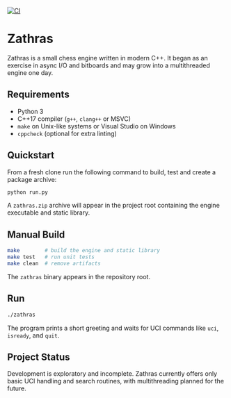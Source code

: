 [![CI](https://github.com/nczempin/zathras/actions/workflows/ci.yml/badge.svg)](https://github.com/nczempin/zathras/actions/workflows/ci.yml)

# Zathras

Zathras is a small chess engine written in modern C++. It began as an
exercise in async I/O and bitboards and may grow into a multithreaded
engine one day.

## Requirements

- Python 3
- C++17 compiler (`g++`, `clang++` or MSVC)
- `make` on Unix-like systems or Visual Studio on Windows
- `cppcheck` (optional for extra linting)

## Quickstart

From a fresh clone run the following command to build, test and create a
package archive:

```bash
python run.py
```

A `zathras.zip` archive will appear in the project root containing the
engine executable and static library.

## Manual Build

```bash
make        # build the engine and static library
make test   # run unit tests
make clean  # remove artifacts
```

The `zathras` binary appears in the repository root.

## Run

```bash
./zathras
```

The program prints a short greeting and waits for UCI commands like
`uci`, `isready`, and `quit`.

## Project Status

Development is exploratory and incomplete. Zathras currently offers only
basic UCI handling and search routines, with multithreading planned for
the future.
